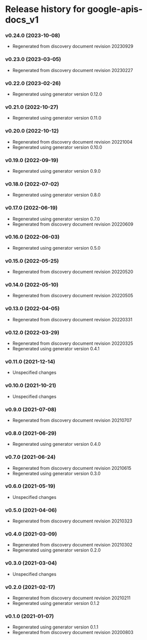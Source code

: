 # Release history for google-apis-docs_v1

### v0.24.0 (2023-10-08)

* Regenerated from discovery document revision 20230929

### v0.23.0 (2023-03-05)

* Regenerated from discovery document revision 20230227

### v0.22.0 (2023-02-26)

* Regenerated using generator version 0.12.0

### v0.21.0 (2022-10-27)

* Regenerated using generator version 0.11.0

### v0.20.0 (2022-10-12)

* Regenerated from discovery document revision 20221004
* Regenerated using generator version 0.10.0

### v0.19.0 (2022-09-19)

* Regenerated using generator version 0.9.0

### v0.18.0 (2022-07-02)

* Regenerated using generator version 0.8.0

### v0.17.0 (2022-06-19)

* Regenerated using generator version 0.7.0
* Regenerated from discovery document revision 20220609

### v0.16.0 (2022-06-03)

* Regenerated using generator version 0.5.0

### v0.15.0 (2022-05-25)

* Regenerated from discovery document revision 20220520

### v0.14.0 (2022-05-10)

* Regenerated from discovery document revision 20220505

### v0.13.0 (2022-04-05)

* Regenerated from discovery document revision 20220331

### v0.12.0 (2022-03-29)

* Regenerated from discovery document revision 20220325
* Regenerated using generator version 0.4.1

### v0.11.0 (2021-12-14)

* Unspecified changes

### v0.10.0 (2021-10-21)

* Unspecified changes

### v0.9.0 (2021-07-08)

* Regenerated from discovery document revision 20210707

### v0.8.0 (2021-06-29)

* Regenerated using generator version 0.4.0

### v0.7.0 (2021-06-24)

* Regenerated from discovery document revision 20210615
* Regenerated using generator version 0.3.0

### v0.6.0 (2021-05-19)

* Unspecified changes

### v0.5.0 (2021-04-06)

* Regenerated from discovery document revision 20210323

### v0.4.0 (2021-03-09)

* Regenerated from discovery document revision 20210302
* Regenerated using generator version 0.2.0

### v0.3.0 (2021-03-04)

* Unspecified changes

### v0.2.0 (2021-02-17)

* Regenerated from discovery document revision 20210211
* Regenerated using generator version 0.1.2

### v0.1.0 (2021-01-07)

* Regenerated using generator version 0.1.1
* Regenerated from discovery document revision 20200803

